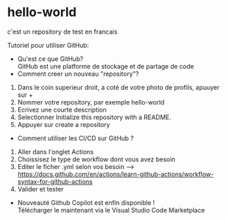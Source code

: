 # hello-world
c'est un repository de test en francais


Tutoriel pour utiliser GitHub:
- Qu'est ce que GitHub?  
GitHub est une platforme de stockage et de partage de code  
- Comment creer un nouveau "repository"?
1) Dans le coin superieur droit, a coté de votre photo de profils, apuuyer sur +
2) Nommer votre repository, par exemple hello-world
3) Ecrivez une courte description
4) Selectionner Initialize this repository with a README.
5) Appuyer sur create a repository

- Comment utiliser les CI/CD sur GitHub ?
1) Aller dans l'onglet Actions
2) Choissisez le type de workflow dont vous avez besoin
3) Editer le ficher .yml selon vos besoin --> https://docs.github.com/en/actions/learn-github-actions/workflow-syntax-for-github-actions
4) Valider et tester

- Nouveauté
Github Copilot est enfin disponible !  
Télécharger le maintenant via le Visual Studio Code Marketplace
